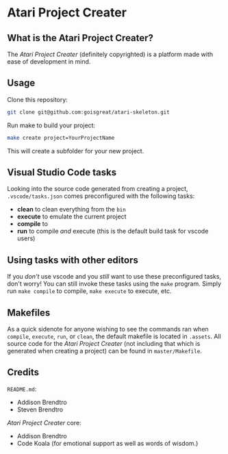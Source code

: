 # Atari Project Creater

## What is the Atari Project Creater?
The *Atari Project Creater* (definitely copyrighted) is a platform made with ease of development in mind.

## Usage
Clone this repository:
```bash
git clone git@github.com:goisgreat/atari-skeleton.git
```

Run make to build your project:
```bash
make create project=YourProjectName
```

This will create a subfolder for your new project.

## Visual Studio Code tasks
Looking into the source code generated from creating a project, `.vscode/tasks.json` comes preconfigured with the following tasks:

- **clean** to clean everything from the `bin`
- **execute** to emulate the current project
- **compile** to
- **run** to compile *and* execute (this is the default build task for vscode users)

## Using tasks with other editors
If you *don't* use vscode and you *still* want to use these preconfigured tasks, don't worry!
You can still invoke these tasks using the `make` program. Simply run `make compile` to compile, `make execute` to execute, etc.

## Makefiles

As a quick sidenote for anyone wishing to see the commands ran when `compile`, `execute`, `run`, or `clean`, the default makefile is located in `.assets`.
All source code for the *Atari Project Creater* (not including that which is generated when creating a project) can be found in `master/Makefile`.

## Credits
`README.md`:

* Addison Brendtro
* Steven Brendtro

*Atari Project Creater* core:

* Addison Brendtro
* Code Koala (for emotional support as well as words of wisdom.)
